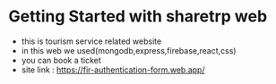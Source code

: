 # Getting Started with sharetrp web
* this is tourism service related website
* in this web we used(mongodb,express,firebase,react,css)
* you can book a ticket
* site link : https://fir-authentication-form.web.app/
